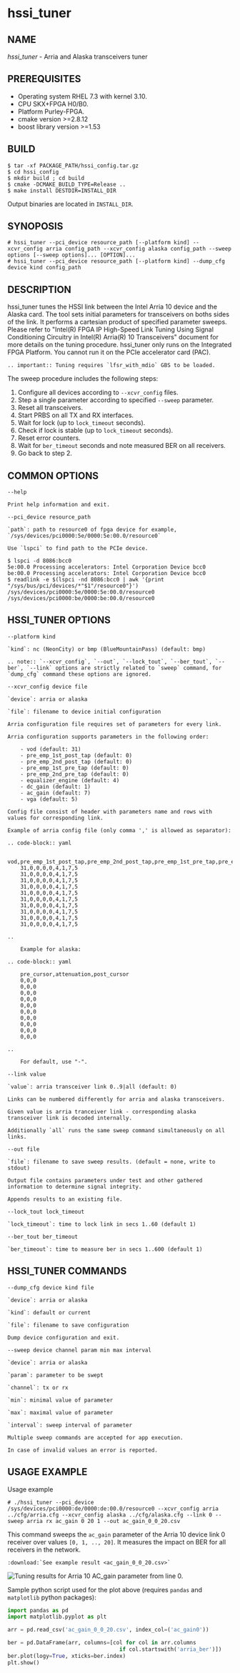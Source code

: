 # hssi_tuner #

## NAME ##

_hssi_tuner_ - Arria and Alaska transceivers tuner

## PREREQUISITES ##

- Operating system RHEL 7.3 with kernel 3.10.
- CPU SKX+FPGA H0/B0.
- Platform Purley-FPGA.
- cmake version >=2.8.12
- boost library version >=1.53

## BUILD ##

```console
$ tar -xf PACKAGE_PATH/hssi_config.tar.gz
$ cd hssi_config
$ mkdir build ; cd build
$ cmake -DCMAKE_BUILD_TYPE=Release ..
$ make install DESTDIR=INSTALL_DIR
```

Output binaries are located in `INSTALL_DIR`.

## SYNOPOSIS ##
```console
# hssi_tuner --pci_device resource_path [--platform kind] --xcvr_config arria config_path --xcvr_config alaska config_path --sweep options [--sweep options]... [OPTION]...
# hssi_tuner --pci_device resource_path [--platform kind] --dump_cfg device kind config_path
```

## DESCRIPTION ##
hssi_tuner tunes the HSSI link between the Intel Arria 10 device and the Alaska card. The tool sets initial parameters for
transceivers on boths sides of the link. It performs a cartesian product of specified parameter sweeps. Please refer to 
"Intel(R) FPGA IP High-Speed Link Tuning Using Signal Conditioning Circuitry in Intel(R) Arria(R) 10 Transceivers" document
for more details on the tuning procedure. hssi_tuner only runs on the Integrated FPGA Platform. You cannot run it on the
PCIe accelerator card (PAC).

```eval_rst
.. important:: Tuning requires `lfsr_with_mdio` GBS to be loaded.
```

The sweep procedure includes the following steps:

1. Configure all devices according to `--xcvr_config` files.
2. Step a single parameter according to specified `--sweep` parameter.
3. Reset all transceivers.
4. Start PRBS on all TX and RX interfaces.
5. Wait for lock (up to `lock_timeout` seconds).
6. Check if lock is stable (up to `lock_timeout` seconds).
7. Reset error counters.
8. Wait for `ber_timeout` seconds and note measured BER on all receivers.
9. Go back to step 2.

## COMMON OPTIONS ##
`--help`

    Print help information and exit.

`--pci_device resource_path`

    `path`: path to resource0 of fpga device for example, `/sys/devices/pci0000:5e/0000:5e:00.0/resource0`

    Use `lspci` to find path to the PCIe device.

```console
$ lspci -d 8086:bcc0
5e:00.0 Processing accelerators: Intel Corporation Device bcc0
be:00.0 Processing accelerators: Intel Corporation Device bcc0
$ readlink -e $(lspci -nd 8086:bcc0 | awk '{print "/sys/bus/pci/devices/*"$1"/resource0"}')
/sys/devices/pci0000:5e/0000:5e:00.0/resource0
/sys/devices/pci0000:be/0000:be:00.0/resource0
```

## HSSI_TUNER OPTIONS ##

`--platform kind`

    `kind`: nc (NeonCity) or bmp (BlueMountainPass) (default: bmp)

```eval_rst
.. note:: `--xcvr_config`, `--out`, `--lock_tout`, `--ber_tout`, `--ber`, `--link` options are strictly related to `sweep` command, for `dump_cfg` command these options are ignored.
```

`--xcvr_config device file`

    `device`: arria or alaska

    `file`: filename to device initial configuration

    Arria configuration file requires set of parameters for every link.

    Arria configuration supports parameters in the following order:

        - vod (default: 31)
        - pre_emp_1st_post_tap (default: 0)
        - pre_emp_2nd_post_tap (default: 0)
        - pre_emp_1st_pre_tap (default: 0)
        - pre_emp_2nd_pre_tap (default: 0)
        - equalizer_engine (default: 4)
        - dc_gain (default: 1)
        - ac_gain (default: 7)
        - vga (default: 5)

    Config file consist of header with parameters name and rows with values for corresponding link.

    Example of arria config file (only comma ',' is allowed as separator):


```eval_rst
.. code-block:: yaml

    vod,pre_emp_1st_post_tap,pre_emp_2nd_post_tap,pre_emp_1st_pre_tap,pre_emp_2nd_pre_tap,eq_engine,dc_gain,ac_gain,vga
    31,0,0,0,0,4,1,7,5
    31,0,0,0,0,4,1,7,5
    31,0,0,0,0,4,1,7,5
    31,0,0,0,0,4,1,7,5
    31,0,0,0,0,4,1,7,5
    31,0,0,0,0,4,1,7,5
    31,0,0,0,0,4,1,7,5
    31,0,0,0,0,4,1,7,5
    31,0,0,0,0,4,1,7,5
    31,0,0,0,0,4,1,7,5

..

    Example for alaska:
```

```eval_rst
.. code-block:: yaml

    pre_cursor,attenuation,post_cursor
    0,0,0
    0,0,0
    0,0,0
    0,0,0
    0,0,0
    0,0,0
    0,0,0
    0,0,0
    0,0,0
    0,0,0

..

    For default, use "-".
```

`--link value`

    `value`: arria transceiver link 0..9|all (default: 0)

    Links can be numbered differently for arria and alaska transceivers.

    Given value is arria tranceiver link - corresponding alaska transceiver link is decoded internally.

    Additionally `all` runs the same sweep command simultaneously on all links.

`--out file`

    `file`: filename to save sweep results. (default = none, write to stdout)

    Output file contains parameters under test and other gathered information to determine signal integrity.

    Appends results to an existing file.

`--lock_tout lock_timeout`

    `lock_timeout`: time to lock link in secs 1..60 (default 1)

`--ber_tout ber_timeout`

    `ber_timeout`: time to measure ber in secs 1..600 (default 1)

## HSSI_TUNER COMMANDS ##

`--dump_cfg device kind file`

    `device`: arria or alaska

    `kind`: default or current

    `file`: filename to save configuration

    Dump device configuration and exit.

`--sweep device channel param min max interval`

    `device`: arria or alaska

    `param`: parameter to be swept

    `channel`: tx or rx

    `min`: minimal value of parameter

    `max`: maximal value of parameter

    `interval`: sweep interval of parameter

    Multiple sweep commands are accepted for app execution.

    In case of invalid values an error is reported.

## USAGE EXAMPLE ##

Usage example
```console
# ./hssi_tuner --pci_device /sys/devices/pci0000:de/0000:de:00.0/resource0 --xcvr_config arria ../cfg/arria.cfg --xcvr_config alaska ../cfg/alaska.cfg --link 0 --sweep arria rx ac_gain 0 20 1 --out ac_gain_0_0_20.csv
```

This command sweeps the `ac_gain` parameter of the Arria 10 device link 0 receiver over values `[0, 1, .., 20]`. It measures the impact on BER for all receivers in the network.

```eval_rst
:download:`See example result <ac_gain_0_0_20.csv>`
```

![Tuning results for Arria 10 AC_gain parameter from line 0.](ac_gain_0_0_20.png)

Sample python script used for the plot above (requires `pandas` and `matplotlib` python packages):

```python
import pandas as pd
import matplotlib.pyplot as plt

arr = pd.read_csv('ac_gain_0_0_20.csv', index_col=('ac_gain0'))

ber = pd.DataFrame(arr, columns=[col for col in arr.columns
                                   if col.startswith('arria_ber')])
ber.plot(logy=True, xticks=ber.index)
plt.show()
```
